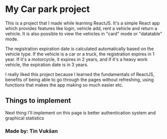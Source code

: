 # My Car park project

This is a project that I made while learning ReactJS. 
It's a simple React app which provides features like login, 
vehicle add, rent a vehicle and return a vehicle. 
It is also possible to view the vehicles in "card" mode or "datatable" mode. 

The registration expiration date is calculated automatically based on the vehicle type. 
If the vehicle is a car or a truck, the registration expires in 1 year.
If it's a motorcycle, it expires in 2 years, and if it's a heavy work vehicle, the expiration date is in 3 years.

I really liked this project because I learned the fundamentals of ReactJS, benefits of being able to
go through the pages without refreshing, using functions that makes the app making so much easier etc.

## Things to implement

Next thing I'll implement on this page is better authentication system and graphical statistics



### Made by: Tin Vukšan

